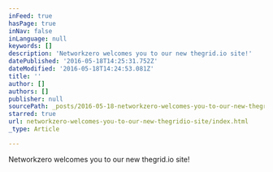 ```yaml
---
inFeed: true
hasPage: true
inNav: false
inLanguage: null
keywords: []
description: 'Networkzero welcomes you to our new thegrid.io site!'
datePublished: '2016-05-18T14:25:31.752Z'
dateModified: '2016-05-18T14:24:53.081Z'
title: ''
author: []
authors: []
publisher: null
sourcePath: _posts/2016-05-18-networkzero-welcomes-you-to-our-new-thegridio-site.md
starred: true
url: networkzero-welcomes-you-to-our-new-thegridio-site/index.html
_type: Article

---
```

Networkzero welcomes you to our new thegrid.io site!